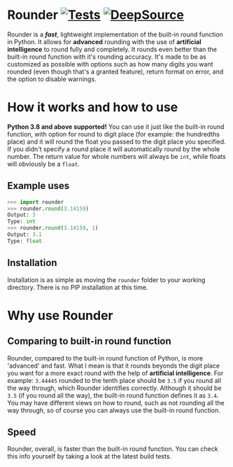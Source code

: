 # Rounder [![Tests](https://github.com/Aethese/rounder/actions/workflows/run_test.yml/badge.svg?branch=main)](https://github.com/Aethese/rounder/actions/workflows/run_test.yml) [![DeepSource](https://deepsource.io/gh/Aethese/rounder.svg/?label=active+issues&show_trend=true&token=OPtRN7JhnzQXx7u2RUI-dz45)](https://deepsource.io/gh/Aethese/rounder/?ref=repository-badge)
Rounder is a ***fast***, lightweight implementation of the built-in round function in Python. It allows for **advanced** rounding with the use of **artificial intelligence** to round fully and completely. It rounds even better than the built-in round function with it's rounding accuracy. It's made to be as customized as possible with options such as how many digits you want rounded (even though that's a granted feature), return format on error, and the option to disable warnings.

# How it works and how to use
**Python 3.8 and above supported!** You can use it just like the built-in round function, with option for round to digit place (for example: the hundredths place) and it will round the float you passed to the digit place you specified. If you didn't specify a round place it will automatically round by the whole number. The return value for whole numbers will always be `int`, while floats will obviously be a `float`.

## Example uses
```py
>>> import rounder
>>> rounder.round(3.14159)
Output: 3
Type: int
>>> rounder.round(3.14159, 1)
Output: 3.1
Type: float
```

## Installation
Installation is as simple as moving the `rounder` folder to your working directory. There is no PIP installation at this time.

# Why use Rounder
## Comparing to built-in round function
Rounder, compared to the built-in round function of Python, is more 'advanced' and fast. What I mean is that it rounds beyonds the digit place you want for a more exact round with the help of **artificial intelligence**. For example: `3.44445` rounded to the tenth place should be `3.5` if you round all the way through, which Rounder identifies correctly. Although it should be `3.5` (if you round all the way), the built-in round function defines it as `3.4`. You may have different views on how to round, such as not rounding all the way through, so of course you can always use the built-in round function.

## Speed
Rounder, overall, is faster than the built-in round function. You can check this info yourself by taking a look at the latest build tests.

